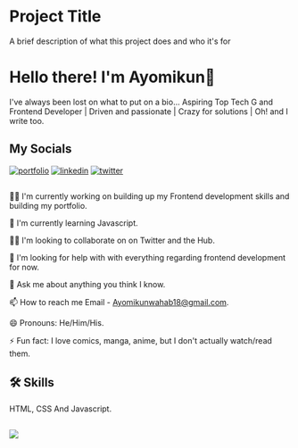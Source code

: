 
# Project Title

A brief description of what this project does and who it's for


# Hello there! I'm Ayomikun👋

I've always been lost on what to put on a bio... Aspiring Top Tech G and Frontend Developer | Driven and passionate | Crazy for solutions | Oh! and I write too.
## My Socials
[![portfolio](https://img.shields.io/badge/my_portfolio-000?style=for-the-badge&logo=ko-fi&logoColor=white)](https://https://app.netlify.com/teams/mkzay/sites/)
[![linkedin](https://img.shields.io/badge/linkedin-0A66C2?style=for-the-badge&logo=linkedin&logoColor=white)](https://www.linkedin.com/in/ayomikun-wahab-jimoh-585bb5221/)
[![twitter](https://img.shields.io/badge/twitter-1DA1F2?style=for-the-badge&logo=twitter&logoColor=white)](https://twitter.com/Mkzay_)
## 
👩‍💻 I'm currently working on building up my Frontend development skills and building my portfolio.

🧠 I'm currently learning Javascript.

👯‍♀️ I'm looking to collaborate on on Twitter and the Hub.

🤔 I'm looking for help with with everything regarding frontend development for now.

💬 Ask me about anything you think I know.

📫 How to reach me Email - Ayomikunwahab18@gmail.com.

😄 Pronouns: He/Him/His.

⚡️ Fun fact: I love comics, manga, anime, but I don't actually watch/read them.
## 🛠 Skills
HTML, CSS And Javascript.


## 
<img src="https://github-readme-stats.vercel.app/api?username=Mkzay&show_icons=true&theme=great-gatsby"/>